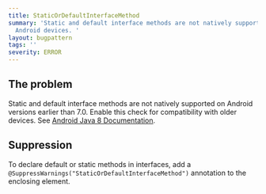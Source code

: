 ```yaml
---
title: StaticOrDefaultInterfaceMethod
summary: 'Static and default interface methods are not natively supported on older
  Android devices. '
layout: bugpattern
tags: ''
severity: ERROR
---
```


<!--
*** AUTO-GENERATED, DO NOT MODIFY ***
To make changes, edit the @BugPattern annotation or the explanation in docs/bugpattern.
-->

## The problem
Static and default interface methods are not natively supported on Android
versions earlier than 7.0. Enable this check for compatibility with older
devices. See [Android Java 8
Documentation](https://developer.android.com/guide/platform/j8-jack.html).


## Suppression

To declare default or static methods in interfaces, add a
`@SuppressWarnings("StaticOrDefaultInterfaceMethod")` annotation to the
enclosing element.


